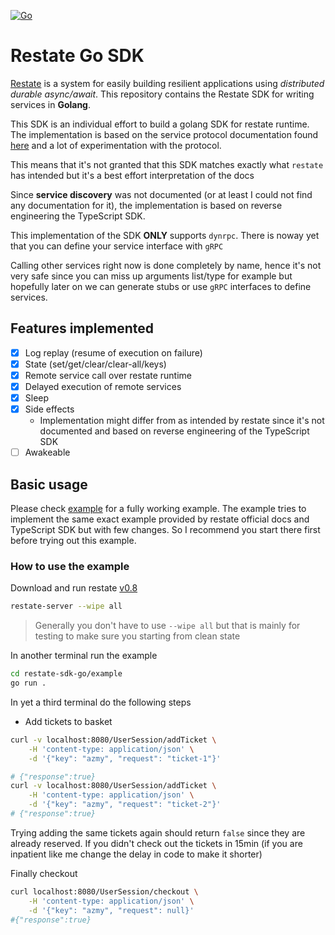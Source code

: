 [![Go](https://github.com/muhamadazmy/restate-sdk-go/actions/workflows/test.yaml/badge.svg)](https://github.com/muhamadazmy/restate-sdk-go/actions/workflows/test.yaml)

# Restate Go SDK

[Restate](https://restate.dev/) is a system for easily building resilient applications using *distributed durable async/await*. This repository contains the Restate SDK for writing services in **Golang**.

This SDK is an individual effort to build a golang SDK for restate runtime. The implementation is based on the service protocol documentation found [here](https://github.com/restatedev/service-protocol/blob/main/service-invocation-protocol.md) and a lot of experimentation with the protocol.

This means that it's not granted that this SDK matches exactly what `restate` has intended but it's a best effort interpretation of the docs

Since **service discovery** was not documented (or at least I could not find any documentation for it), the implementation is based on reverse engineering the TypeScript SDK.

This implementation of the SDK **ONLY** supports `dynrpc`. There is noway yet that you can define your service interface with `gRPC`

Calling other services right now is done completely by name, hence it's not very safe since you can miss up arguments list/type for example but hopefully later on we can generate stubs or use `gRPC` interfaces to define services.

## Features implemented

- [x] Log replay (resume of execution on failure)
- [x] State (set/get/clear/clear-all/keys)
- [x] Remote service call over restate runtime
- [X] Delayed execution of remote services
- [X] Sleep
- [x] Side effects
  - Implementation might differ from as intended by restate since it's not documented and based on reverse engineering of the TypeScript SDK
- [ ] Awakeable

## Basic usage

Please check [example](example) for a fully working example. The example tries to implement the same exact example provided by restate official docs and TypeScript SDK but with few changes. So I recommend you start there first before trying out this example.

### How to use the example

Download and run restate [v0.8](https://github.com/restatedev/restate/releases/tag/v0.8.0)

```bash
restate-server --wipe all
```

> Generally you don't have to use `--wipe all` but that is mainly for testing to make sure you starting from clean state

In another terminal run the example

```bash
cd restate-sdk-go/example
go run .
```

In yet a third terminal do the following steps

- Add tickets to basket

```bash
curl -v localhost:8080/UserSession/addTicket \
    -H 'content-type: application/json' \
    -d '{"key": "azmy", "request": "ticket-1"}'

# {"response":true}
curl -v localhost:8080/UserSession/addTicket \
    -H 'content-type: application/json' \
    -d '{"key": "azmy", "request": "ticket-2"}'
# {"response":true}
```

Trying adding the same tickets again should return `false` since they are already reserved. If you didn't check out the tickets in 15min (if you are inpatient like me change the delay in code to make it shorter)

Finally checkout

```bash
curl localhost:8080/UserSession/checkout \
    -H 'content-type: application/json' \
    -d '{"key": "azmy", "request": null}'
#{"response":true}
```
